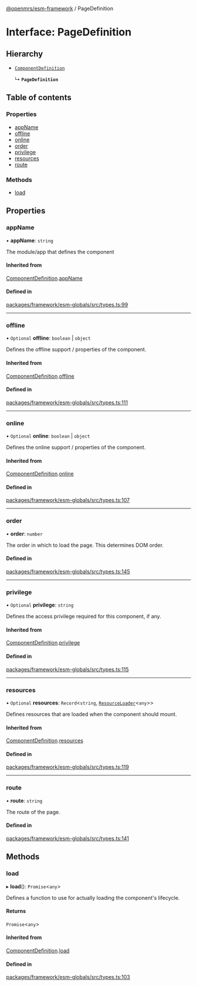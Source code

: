 [@openmrs/esm-framework](../API.md) / PageDefinition

# Interface: PageDefinition

## Hierarchy

- [`ComponentDefinition`](ComponentDefinition.md)

  ↳ **`PageDefinition`**

## Table of contents

### Properties

- [appName](PageDefinition.md#appname)
- [offline](PageDefinition.md#offline)
- [online](PageDefinition.md#online)
- [order](PageDefinition.md#order)
- [privilege](PageDefinition.md#privilege)
- [resources](PageDefinition.md#resources)
- [route](PageDefinition.md#route)

### Methods

- [load](PageDefinition.md#load)

## Properties

### appName

• **appName**: `string`

The module/app that defines the component

#### Inherited from

[ComponentDefinition](ComponentDefinition.md).[appName](ComponentDefinition.md#appname)

#### Defined in

[packages/framework/esm-globals/src/types.ts:99](https://github.com/openmrs/openmrs-esm-core/blob/master/packages/framework/esm-globals/src/types.ts#L99)

___

### offline

• `Optional` **offline**: `boolean` \| `object`

Defines the offline support / properties of the component.

#### Inherited from

[ComponentDefinition](ComponentDefinition.md).[offline](ComponentDefinition.md#offline)

#### Defined in

[packages/framework/esm-globals/src/types.ts:111](https://github.com/openmrs/openmrs-esm-core/blob/master/packages/framework/esm-globals/src/types.ts#L111)

___

### online

• `Optional` **online**: `boolean` \| `object`

Defines the online support / properties of the component.

#### Inherited from

[ComponentDefinition](ComponentDefinition.md).[online](ComponentDefinition.md#online)

#### Defined in

[packages/framework/esm-globals/src/types.ts:107](https://github.com/openmrs/openmrs-esm-core/blob/master/packages/framework/esm-globals/src/types.ts#L107)

___

### order

• **order**: `number`

The order in which to load the page. This determines DOM order.

#### Defined in

[packages/framework/esm-globals/src/types.ts:145](https://github.com/openmrs/openmrs-esm-core/blob/master/packages/framework/esm-globals/src/types.ts#L145)

___

### privilege

• `Optional` **privilege**: `string`

Defines the access privilege required for this component, if any.

#### Inherited from

[ComponentDefinition](ComponentDefinition.md).[privilege](ComponentDefinition.md#privilege)

#### Defined in

[packages/framework/esm-globals/src/types.ts:115](https://github.com/openmrs/openmrs-esm-core/blob/master/packages/framework/esm-globals/src/types.ts#L115)

___

### resources

• `Optional` **resources**: `Record`<`string`, [`ResourceLoader`](ResourceLoader.md)<`any`\>\>

Defines resources that are loaded when the component should mount.

#### Inherited from

[ComponentDefinition](ComponentDefinition.md).[resources](ComponentDefinition.md#resources)

#### Defined in

[packages/framework/esm-globals/src/types.ts:119](https://github.com/openmrs/openmrs-esm-core/blob/master/packages/framework/esm-globals/src/types.ts#L119)

___

### route

• **route**: `string`

The route of the page.

#### Defined in

[packages/framework/esm-globals/src/types.ts:141](https://github.com/openmrs/openmrs-esm-core/blob/master/packages/framework/esm-globals/src/types.ts#L141)

## Methods

### load

▸ **load**(): `Promise`<`any`\>

Defines a function to use for actually loading the component's lifecycle.

#### Returns

`Promise`<`any`\>

#### Inherited from

[ComponentDefinition](ComponentDefinition.md).[load](ComponentDefinition.md#load)

#### Defined in

[packages/framework/esm-globals/src/types.ts:103](https://github.com/openmrs/openmrs-esm-core/blob/master/packages/framework/esm-globals/src/types.ts#L103)
